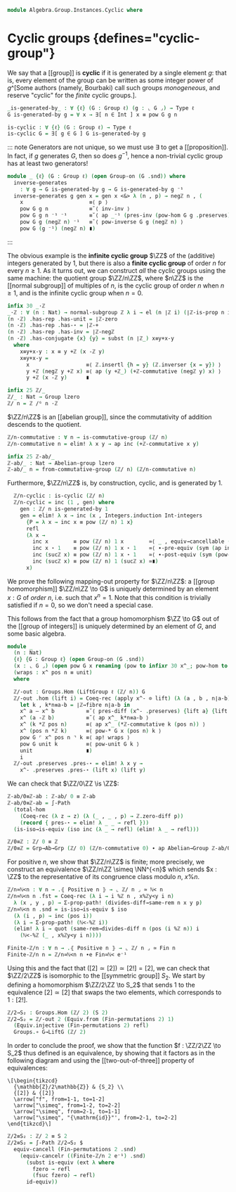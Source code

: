<!--
```agda
open import Algebra.Group.Instances.Symmetric
open import Algebra.Group.Instances.Integers
open import Algebra.Group.Cat.Base
open import Algebra.Group.Subgroup
open import Algebra.Group.Ab
open import Algebra.Prelude
open import Algebra.Group

open import Data.Int.Divisible
open import Data.Int.Universal
open import Data.Fin.Closure
open import Data.Int.DivMod
open import Data.Fin
open import Data.Int
open import Data.Nat

open represents-subgroup
open normal-subgroup
open is-group-hom
```
-->

```agda
module Algebra.Group.Instances.Cyclic where
```

<!--
```agda
private module ℤ = Group-on (ℤ .snd) hiding (magma-hlevel)
```
-->

# Cyclic groups {defines="cyclic-group"}

We say that a [[group]] is **cyclic** if it is generated by a single
element $g$: that is, every element of the group can be written as some
integer power of $g$^[Some authors (namely, Bourbaki) call such groups
*monogeneous*, and reserve "cyclic" for the *finite* cyclic groups.].

```agda
_is-generated-by_ : ∀ {ℓ} (G : Group ℓ) (g : ⌞ G ⌟) → Type ℓ
G is-generated-by g = ∀ x → ∃[ n ∈ Int ] x ≡ pow G g n

is-cyclic : ∀ {ℓ} (G : Group ℓ) → Type ℓ
is-cyclic G = ∃[ g ∈ G ] G is-generated-by g
```

::: note
Generators are not unique, so we must use $\exists$ to get a [[proposition]].
In fact, if $g$ generates $G$, then so does $g^{-1}$, hence a non-trivial
cyclic group has at least two generators!

```agda
module _ {ℓ} (G : Group ℓ) (open Group-on (G .snd)) where
  inverse-generates
    : ∀ g → G is-generated-by g → G is-generated-by g ⁻¹
  inverse-generates g gen x = gen x <&> λ (n , p) → negℤ n , (
    x                     ≡⟨ p ⟩
    pow G g n             ≡˘⟨ inv-inv ⟩
    pow G g n ⁻¹ ⁻¹       ≡˘⟨ ap _⁻¹ (pres-inv (pow-hom G g .preserves) {lift n}) ⟩
    pow G g (negℤ n) ⁻¹   ≡˘⟨ pow-inverse G g (negℤ n) ⟩
    pow G (g ⁻¹) (negℤ n) ∎)
```
:::

The obvious example is the **infinite cyclic group** $\ZZ$ of the (additive)
integers generated by $1$, but there is also a **finite cyclic group** of order
$n$ for every $n \geq 1$. As it turns out, we can construct *all* the cyclic
groups using the same machine: the quotient group $\ZZ/n\ZZ$, where $n\ZZ$
is the [[normal subgroup]] of multiples of $n$, is the cyclic group of order
$n$ when $n \geq 1$, and is the infinite cyclic group when $n = 0$.

```agda
infix 30 _·ℤ
_·ℤ : ∀ (n : Nat) → normal-subgroup ℤ λ i → el (n ∣ℤ i) (∣ℤ-is-prop n i)
(n ·ℤ) .has-rep .has-unit = ∣ℤ-zero
(n ·ℤ) .has-rep .has-⋆ = ∣ℤ-+
(n ·ℤ) .has-rep .has-inv = ∣ℤ-negℤ
(n ·ℤ) .has-conjugate {x} {y} = subst (n ∣ℤ_) x≡y+x-y
  where
    x≡y+x-y : x ≡ y +ℤ (x -ℤ y)
    x≡y+x-y =
      x                  ≡⟨ ℤ.insertl {h = y} (ℤ.inverser {x = y}) ⟩
      y +ℤ (negℤ y +ℤ x) ≡⟨ ap (y +ℤ_) (+ℤ-commutative (negℤ y) x) ⟩
      y +ℤ (x -ℤ y)      ∎

infix 25 ℤ/_
ℤ/_ : Nat → Group lzero
ℤ/ n = ℤ /ᴳ n ·ℤ
```

$\ZZ/n\ZZ$ is an [[abelian group]], since the commutativity of
addition descends to the quotient.

```agda
ℤ/n-commutative : ∀ n → is-commutative-group (ℤ/ n)
ℤ/n-commutative n = elim! λ x y → ap inc (+ℤ-commutative x y)

infix 25 ℤ-ab/_
ℤ-ab/_ : Nat → Abelian-group lzero
ℤ-ab/_ n = from-commutative-group (ℤ/ n) (ℤ/n-commutative n)
```

Furthermore, $\ZZ/n\ZZ$ is, by construction, cyclic, and is generated
by $1$.

<!--
```agda
module _ (n : Nat) where
  open Group-on ((ℤ/ n) .snd)
```
-->

```agda
  ℤ/n-cyclic : is-cyclic (ℤ/ n)
  ℤ/n-cyclic = inc (1 , gen) where
    gen : ℤ/ n is-generated-by 1
    gen = elim! λ x → inc (x , Integers.induction Int-integers
      {P = λ x → inc x ≡ pow (ℤ/ n) 1 x}
      refl
      (λ x →
        inc x        ≡ pow (ℤ/ n) 1 x        ≃⟨ _ , equiv→cancellable (⋆-equivr 1) ⟩
        inc x ⋆ 1    ≡ pow (ℤ/ n) 1 x ⋆ 1    ≃⟨ ∙-pre-equiv (sym (ap inc (+ℤ-oner x))) ⟩
        inc (sucℤ x) ≡ pow (ℤ/ n) 1 x ⋆ 1    ≃⟨ ∙-post-equiv (sym (pow-sucr (ℤ/ n) 1 x)) ⟩
        inc (sucℤ x) ≡ pow (ℤ/ n) 1 (sucℤ x) ≃∎)
      x)
```

We prove the following mapping-out property for $\ZZ/n\ZZ$: a [[group
homomorphism]] $\ZZ/n\ZZ \to G$ is uniquely determined by an element
$x : G$ of *order* $n$, i.e. such that $x^n = 1$. Note that this
condition is trivially satisfied if $n = 0$, so we don't need a
special case.

This follows from the fact that a group homomorphism $\ZZ \to G$ out of
the [[group of integers]] is uniquely determined by an element of $G$,
and some basic algebra.

```agda
module _
  (n : Nat)
  {ℓ} {G : Group ℓ} (open Group-on (G .snd))
  (x : ⌞ G ⌟) (open pow G x renaming (pow to infixr 30 x^_; pow-hom to x^-))
  (wraps : x^ pos n ≡ unit)
  where

  ℤ/-out : Groups.Hom (LiftGroup ℓ (ℤ/ n)) G
  ℤ/-out .hom (lift i) = Coeq-rec (apply x^- ⊙ lift) (λ (a , b , n∣a-b) → zero-diff $
    let k , k*n≡a-b = ∣ℤ→fibre n∣a-b in
    x^ a — x^ b          ≡˘⟨ pres-diff (x^- .preserves) {lift a} {lift b} ⟩
    x^ (a -ℤ b)          ≡˘⟨ ap x^_ k*n≡a-b ⟩
    x^ (k *ℤ pos n)      ≡⟨ ap x^_ (*ℤ-commutative k (pos n)) ⟩
    x^ (pos n *ℤ k)      ≡⟨ pow-* G x (pos n) k ⟩
    pow G ⌜ x^ pos n ⌝ k ≡⟨ ap! wraps ⟩
    pow G unit k         ≡⟨ pow-unit G k ⟩
    unit                 ∎)
    i
  ℤ/-out .preserves .pres-⋆ = elim! λ x y →
    x^- .preserves .pres-⋆ (lift x) (lift y)
```

We can check that $\ZZ/0\ZZ \is \ZZ$:

```agda
ℤ-ab/0≡ℤ-ab : ℤ-ab/ 0 ≡ ℤ-ab
ℤ-ab/0≡ℤ-ab = ∫-Path
  (total-hom
    (Coeq-rec (λ z → z) (λ (_ , _ , p) → ℤ.zero-diff p))
    (record { pres-⋆ = elim! λ _ _ → refl }))
  (is-iso→is-equiv (iso inc (λ _ → refl) (elim! λ _ → refl)))

ℤ/0≡ℤ : ℤ/ 0 ≡ ℤ
ℤ/0≡ℤ = Grp→Ab→Grp (ℤ/ 0) (ℤ/n-commutative 0) ∙ ap Abelian→Group ℤ-ab/0≡ℤ-ab
```

For positive $n$, we show that $\ZZ/n\ZZ$ is finite; more precisely,
we construct an equivalence $\ZZ/n\ZZ \simeq \NN^{<n}$ which sends
$x : \ZZ$ to the representative of its congruence class modulo $n$,
$x \% n$.

```agda
ℤ/n≃ℕ<n : ∀ n → .⦃ Positive n ⦄ → ⌞ ℤ/ n ⌟ ≃ ℕ< n
ℤ/n≃ℕ<n n .fst = Coeq-rec (λ i → i %ℤ n , x%ℤy<y i n)
  λ (x , y , p) → Σ-prop-path! (divides-diff→same-rem n x y p)
ℤ/n≃ℕ<n n .snd = is-iso→is-equiv $ iso
  (λ (i , p) → inc (pos i))
  (λ i → Σ-prop-path! (ℕ<-%ℤ i))
  (elim! λ i → quot (same-rem→divides-diff n (pos (i %ℤ n)) i
    (ℕ<-%ℤ (_ , x%ℤy<y i n))))

Finite-ℤ/n : ∀ n → .⦃ Positive n ⦄ → ⌞ ℤ/ n ⌟ ≃ Fin n
Finite-ℤ/n n = ℤ/n≃ℕ<n n ∙e Fin≃ℕ< e⁻¹
```

Using this and the fact that $([2] \simeq [2]) \simeq [2!] = [2]$,
we can check that $\ZZ/2\ZZ$ is isomorphic to the [[symmetric group]] $S_2$.
We start by defining a homomorphism $\ZZ/2\ZZ \to S_2$ that sends 1 to
the equivalence $[2] \simeq [2]$ that swaps the two elements, which
corresponds to $1 : [2!]$.

```agda
ℤ/2→S₂ : Groups.Hom (ℤ/ 2) (S 2)
ℤ/2→S₂ = ℤ/-out 2 (Equiv.from (Fin-permutations 2) 1)
  (Equiv.injective (Fin-permutations 2) refl)
  Groups.∘ G→LiftG (ℤ/ 2)
```

In order to conclude the proof, we show that the function $f : \ZZ/2\ZZ
\to S_2$ thus defined is an equivalence, by showing that it factors as
in the following diagram and using the [[two-out-of-three]] property of
equivalences:

~~~{.quiver}
\[\begin{tikzcd}
  {\mathbb{Z}/2\mathbb{Z}} & {S_2} \\
  {[2]} & {[2]}
  \arrow["f", from=1-1, to=1-2]
  \arrow["\simeq", from=1-2, to=2-2]
  \arrow["\simeq", from=2-1, to=1-1]
  \arrow["\simeq", "{\mathrm{id}}"', from=2-1, to=2-2]
\end{tikzcd}\]
~~~

```agda
ℤ/2≡S₂ : ℤ/ 2 ≡ S 2
ℤ/2≡S₂ = ∫-Path ℤ/2→S₂ $
  equiv-cancell (Fin-permutations 2 .snd)
    (equiv-cancelr ((Finite-ℤ/n 2 e⁻¹) .snd)
      (subst is-equiv (ext λ where
        fzero → refl
        (fsuc fzero) → refl)
      id-equiv))
```
